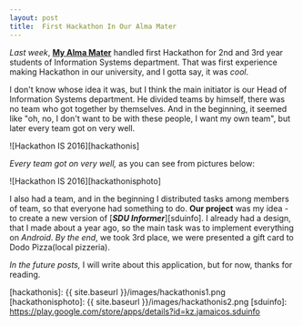 ```yaml
---
layout:	post
title:	First Hackathon In Our Alma Mater
---
```


_Last week_, **[My Alma Mater][sdu]** handled first Hackathon for 2nd and 3rd year students of Information Systems department. That was first experience making Hackathon in our university, and I gotta say, it was _cool_.

I don't know whose idea it was, but I think the main initiator is our Head of Information Systems department. He divided teams by himself, there was no team who got together by themselves. And in the beginning, it seemed like "oh, no, I don't want to be with these people, I want my own team", but later every team got on very well.

![Hackathon IS 2016][hackathonis]

_Every team got on very well,_ as you can see from pictures below:

![Hackathon IS 2016][hackathonisphoto]

I also had a team, and in the beginning I distributed tasks among members of team, so that everyone had something to do. **Our project** was my idea - to create a new version of [_**SDU Informer**_][sduinfo]. I already had a design, that I made about a year ago, so the main task was to implement everything on _Android_. _By the end_, we took 3rd place, we were presented a gift card to Dodo Pizza(local pizzeria).

_In the future posts,_ I will write about this application, but for now, thanks for reading.

[sdu]: http://sdu.edu.kz
[hackathonis]: {{ site.baseurl }}/images/hackathonis1.png
[hackathonisphoto]: {{ site.baseurl }}/images/hackathonis2.png
[sduinfo]: https://play.google.com/store/apps/details?id=kz.jamaicos.sduinfo
